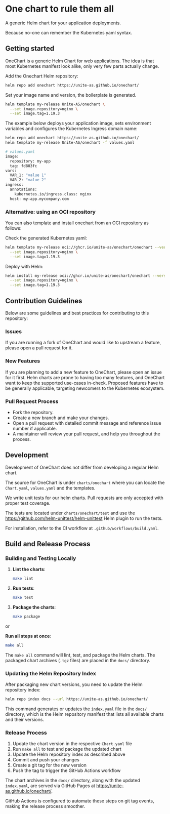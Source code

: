 # One chart to rule them all

A generic Helm chart for your application deployments.

Because no-one can remember the Kubernetes yaml syntax.


## Getting started

OneChart is a generic Helm Chart for web applications. The idea is that most Kubernetes manifest look alike, only very few parts actually change.

Add the Onechart Helm repository:

```bash
helm repo add onechart https://unite-as.github.io/onechart/
```

Set your image name and version, the boilerplate is generated.

```bash
helm template my-release Unite-AS/onechart \
  --set image.repository=nginx \
  --set image.tag=1.19.3
```

The example below deploys your application image, sets environment variables and configures the Kubernetes Ingress domain name:

```bash
helm repo add onechart https://unite-as.github.io/onechart/
helm template my-release Unite-AS/onechart -f values.yaml

# values.yaml
image:
  repository: my-app
  tag: fd803fc
vars:
  VAR_1: "value 1"
  VAR_2: "value 2"
ingress:
  annotations:
    kubernetes.io/ingress.class: nginx
  host: my-app.mycompany.com
```

### Alternative: using an OCI repository
You can also template and install onechart from an OCI repository as follows:

Check the generated Kubernetes yaml:

```bash
helm template my-release oci://ghcr.io/unite-as/onechart/onechart --version 0.62.0 \
  --set image.repository=nginx \
  --set image.tag=1.19.3
```

Deploy with Helm:

```bash
helm install my-release oci://ghcr.io/unite-as/onechart/onechart --version 0.62.0 \
  --set image.repository=nginx \
  --set image.tag=1.19.3
```

## Contribution Guidelines

Below are some guidelines and best practices for contributing to this repository:

### Issues

If you are running a fork of OneChart and would like to upstream a feature, please open a pull request for it.

### New Features

If you are planning to add a new feature to OneChart, please open an issue for it first. Helm charts are prone to having too many features, and OneChart want to keep the supported use-cases in-check. Proposed features have to be generally applicable, targeting newcomers to the Kubernetes ecosystem.

### Pull Request Process

* Fork the repository.
* Create a new branch and make your changes.
* Open a pull request with detailed commit message and reference issue number if applicable.
* A maintainer will review your pull request, and help you throughout the process.

## Development

Development of OneChart does not differ from developing a regular Helm chart.

The source for OneChart is under `charts/onechart` where you can locate the `Chart.yaml`, `values.yaml` and the templates.

We write unit tests for our helm charts. Pull requests are only accepted with proper test coverage.

The tests are located under `charts/onechart/test` and use the https://github.com/helm-unittest/helm-unittest Helm plugin to run the tests.

For installation, refer to the CI workflow at `.github/workflows/build.yaml`.

## Build and Release Process

### Building and Testing Locally

1. **Lint the charts**:
   ```bash
   make lint
   ```

2. **Run tests**:
   ```bash
   make test
   ```

3. **Package the charts**:
   ```bash
   make package
   ```

or

**Run all steps at once**:
   ```bash
   make all
   ```

The `make all` command will lint, test, and package the Helm charts. The packaged chart archives (`.tgz` files) are placed in the `docs/` directory.

### Updating the Helm Repository Index

After packaging new chart versions, you need to update the Helm repository index:

```bash
helm repo index docs --url https://unite-as.github.io/onechart/
```

This command generates or updates the `index.yaml` file in the `docs/` directory, which is the Helm repository manifest that lists all available charts and their versions.

### Release Process

1. Update the chart version in the respective `Chart.yaml` file
2. Run `make all` to test and package the updated chart
3. Update the Helm repository index as described above
4. Commit and push your changes
5. Create a git tag for the new version
6. Push the tag to trigger the GitHub Actions workflow

The chart archives in the `docs/` directory, along with the updated `index.yaml`, are served via GitHub Pages at https://unite-as.github.io/onechart/.

GitHub Actions is configured to automate these steps on git tag events, making the release process smoother.
